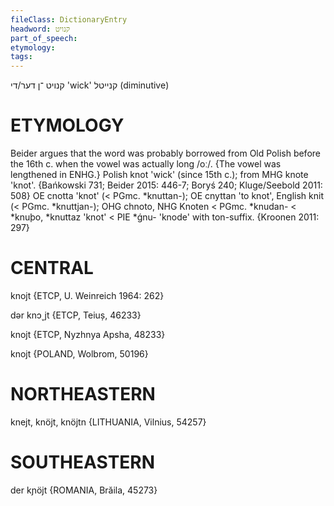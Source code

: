 ```yaml
---
fileClass: DictionaryEntry
headword: קנויט
part_of_speech: 
etymology: 
tags: 
---
```

קנויט
־ן
דער/די
'wick'
קנייטל
(diminutive)

ETYMOLOGY
===========
Beider argues that the word was probably borrowed from Old Polish before the 16th c. when the vowel was actually long /oː/. {The vowel was lengthened in ENHG.}
Polish knot 'wick' (since 15th c.); from MHG knote 'knot'.
{Bańkowski 731; Beider 2015: 446-7; Boryś 240; Kluge/Seebold 2011: 508}
OE cnotta 'knot' (< PGmc. *knuttan-); OE cnyttan 'to knot', English knit (< PGmc. *knuttjan-); OHG chnoto, NHG Knoten < PGmc. *knudan- < *knuþo, *knuttaz 'knot' < PIE *ǵnu- 'knode' with ton-suffix. 
{Kroonen 2011: 297}

CENTRAL
========

knojt {ETCP, U. Weinreich 1964: 262}

dər knɔ˯jt {ETCP, Teiuș, 46233}

knojt {ETCP, Nyzhnya Apsha, 48233}

knojt {POLAND, Wolbrom, 50196}

NORTHEASTERN
==============

knejt, knöjt, knöjtn {LITHUANIA, Vilnius, 54257}

SOUTHEASTERN
==============

der kɲöjt {ROMANIA, Brăila, 45273}
